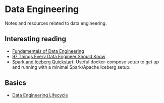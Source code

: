 # Data Engineering

Notes and resources related to data engineering.

## Interesting reading

- [Fundamentals of Data Engineering](https://www.oreilly.com/library/view/fundamentals-of-data/9781098108298/)
- [97 Things Every Data Engineer Should Know](https://www.oreilly.com/library/view/97-things-every/9781492062400/)
- [Spark and Iceberg Quickstart](https://iceberg.apache.org/spark-quickstart/): Useful docker-compose
  setup to get up and running with a minimal Spark/Apache Iceberg setup.

## Basics

- [Data Engineering Lifecycle](./data-engineering-lifecycle.md)
